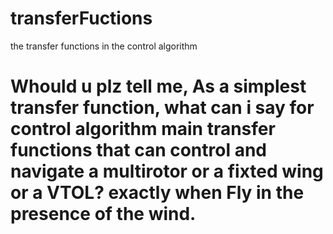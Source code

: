 # transferFuctions
the transfer functions in the control algorithm
# Whould u plz tell me, As a simplest transfer function, what can i say for control algorithm main transfer functions that can control and navigate a multirotor or a fixted wing or a VTOL? exactly when Fly in the presence of the wind. 
